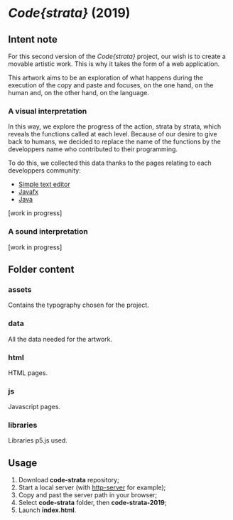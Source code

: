 # *Code{strata}* (2019)

## Intent note

For this second version of the *Code{strata}* project, our wish is to create a movable artistic work.
This is why it takes the form of a web application.

This artwork aims to be an exploration of what happens during the execution of the copy and paste and focuses, on the one hand, on the human and, on the other hand, on the language.

### A visual interpretation

In this way, we explore the progress of the action, strata by strata, which reveals the functions called at each level. Because of our desire to give back to humans, we decided to replace the name of the functions by the developpers name who contributed to their programming.

To do this, we collected this data thanks to the pages relating to each developpers community:
+ [Simple text editor](https://github.com/jguitana/simple-file-editor/graphs/contributors)
+ [Javafx](https://github.com/javafxports/openjdk-jfx/graphs/contributors)
+ [Java](https://hg.openjdk.java.net/jdk/jdk)

[work in progress]

### A sound interpretation

[work in progress]

## Folder content

### assets

Contains the typography chosen for the project.

### data

All the data needed for the artwork. 

### html

HTML pages.

### js

Javascript pages.

### libraries

Libraries p5.js used.

## Usage

1. Download **code-strata** repository;
2. Start a local server (with [http-server](https://www.npmjs.com/package/http-server) for example);
3. Copy and past the server path in your browser;
4. Select **code-strata** folder, then **code-strata-2019**;
5. Launch **index.html**.


